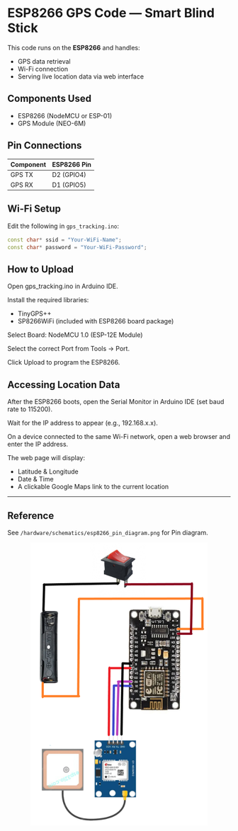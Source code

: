 # ESP8266 GPS Code — Smart Blind Stick

This code runs on the **ESP8266** and handles:
- GPS data retrieval
- Wi-Fi connection
- Serving live location data via web interface

## Components Used
- ESP8266 (NodeMCU or ESP-01)
- GPS Module (NEO-6M)

## Pin Connections

| Component     | ESP8266 Pin |
|---------------|-------------|
| GPS TX        | D2 (GPIO4)  |
| GPS RX        | D1 (GPIO5)  |

## Wi-Fi Setup
Edit the following in `gps_tracking.ino`:
```cpp
const char* ssid = "Your-WiFi-Name";
const char* password = "Your-WiFi-Password";
```

## How to Upload

Open gps_tracking.ino in Arduino IDE.

Install the required libraries:
- TinyGPS++
- SP8266WiFi (included with ESP8266 board package)

Select Board: NodeMCU 1.0 (ESP-12E Module)

Select the correct Port from Tools → Port.

Click Upload to program the ESP8266.

## Accessing Location Data

After the ESP8266 boots, open the Serial Monitor in Arduino IDE (set baud rate to 115200).

Wait for the IP address to appear (e.g., 192.168.x.x).

On a device connected to the same Wi-Fi network, open a web browser and enter the IP address.

The web page will display:
- Latitude & Longitude
- Date & Time
- A clickable Google Maps link to the current location

---

## Reference
See `/hardware/schematics/esp8266_pin_diagram.png` for Pin diagram.

<p align="center">
  <img src="../../hardware/schematics/esp8266_pin_diagram.png" alt="ESP-8266 Pin Diagram" width="400">
</p>